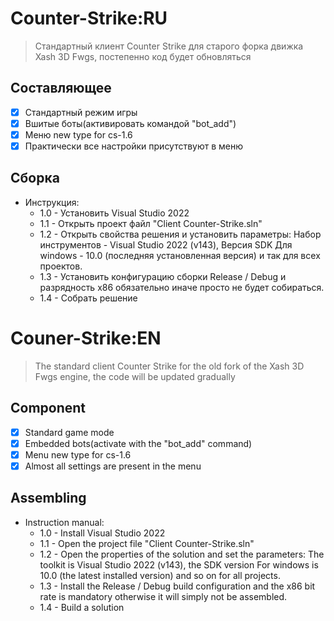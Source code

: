 # Counter-Strike:RU
>Стандартный клиент Counter Strike для старого форка движка Xash 3D Fwgs, постепенно код будет обновляться

## Составляющее
* [x] Стандартный режим игры
* [x] Вшитые боты(активировать командой "bot_add")
* [x] Меню new type for cs-1.6
* [x] Практически все настройки присутствуют в меню

## Сборка
- Инструкция:
  - 1.0 - Установить Visual Studio 2022
  - 1.1 - Открыть проект файл "Client Counter-Strike.sln"
  - 1.2 - Открыть свойства решения и установить параметры:
          Набор инструментов - Visual Studio 2022 (v143), Версия SDK Для windows - 10.0 (последняя установленная версия)
            и так для всех проектов.
  - 1.3 - Установить конфигурацию сборки Release / Debug и разрядность x86 обязательно иначе просто не будет собираться.
  - 1.4 - Собрать решение

# Couner-Strike:EN
>The standard client Counter Strike for the old fork of the Xash 3D Fwgs engine, the code will be updated gradually

## Component
* [x] Standard game mode
* [x] Embedded bots(activate with the "bot_add" command)
* [x] Menu new type for cs-1.6
* [x] Almost all settings are present in the menu

## Assembling
 - Instruction manual:
   - 1.0 - Install Visual Studio 2022
   - 1.1 - Open the project file "Client Counter-Strike.sln"
   - 1.2 - Open the properties of the solution and set the parameters: The toolkit is Visual Studio 2022 (v143), the SDK version For windows is 10.0 (the latest installed version) and so on for all projects.
   - 1.3 - Install the Release / Debug build configuration and the x86 bit rate is mandatory otherwise it will simply not be assembled.
   - 1.4 - Build a solution
